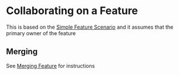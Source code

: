 # Collaborating on a Feature

This is based on the [Simple Feature Scenario](./feature-simple.md) and it assumes 
that the primary owner of the feature 

## Merging

See [Merging Feature](./feature-merge.md) for instructions